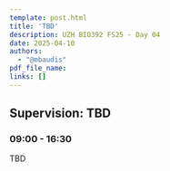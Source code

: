 ```yaml
---
template: post.html
title: 'TBD'
description: UZH BIO392 FS25 - Day 04
date: 2025-04-10
authors:
  - "@mbaudis"
pdf_file_name: 
links: []
---
```


## Supervision: TBD
### 09:00 - 16:30

TBD

<!--more-->

